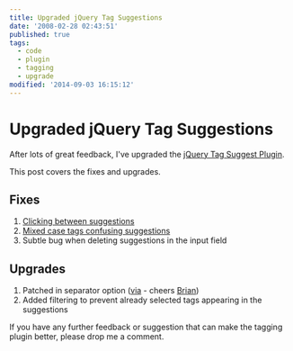 ```yaml
---
title: Upgraded jQuery Tag Suggestions
date: '2008-02-28 02:43:51'
published: true
tags:
  - code
  - plugin
  - tagging
  - upgrade
modified: '2014-09-03 16:15:12'
---
```

# Upgraded jQuery Tag Suggestions

After lots of great feedback, I've upgraded the [jQuery Tag Suggest Plugin](http://remysharp.com/2007/12/28/jquery-tag-suggestion/).

This post covers the fixes and upgrades.


<!--more-->

## Fixes

1. [Clicking between suggestions](http://plugins.jquery.com/node/1520)
2. [Mixed case tags confusing suggestions](http://remysharp.com/2007/12/28/jquery-tag-suggestion/#comment-51767)
3. Subtle bug when deleting suggestions in the input field

## Upgrades

1. Patched in separator option ([via](http://remysharp.com/2007/12/28/jquery-tag-suggestion/#comment-51888) - cheers [Brian](http://weblogs.manas.com.ar/bcardiff/))
2. Added filtering to prevent already selected tags appearing in the suggestions

If you have any further feedback or suggestion that can make the tagging plugin better, please drop me a comment.
